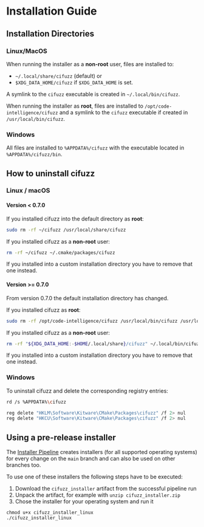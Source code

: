 # Installation Guide

## Installation Directories

### Linux/MacOS

When running the installer as a **non-root** user, files are installed to:

- `~/.local/share/cifuzz` (default) or
- `$XDG_DATA_HOME/cifuzz` if `$XDG_DATA_HOME` is set.

A symlink to the `cifuzz` executable is created in `~/.local/bin/cifuzz`.

When running the installer as **root**, files are installed to
`/opt/code-intelligence/cifuzz` and a symlink to the `cifuzz` executable
if created in `/usr/local/bin/cifuzz`.

### Windows

All files are installed to `%APPDATA%/cifuzz` with the executable located
in `%APPDATA%/cifuzz/bin`.

## How to uninstall cifuzz

### Linux / macOS

#### Version < 0.7.0

If you installed cifuzz into the default directory as **root**:

```bash
sudo rm -rf ~/cifuzz /usr/local/share/cifuzz
```

If you installed cifuzz as a **non-root** user:

```bash
rm -rf ~/cifuzz ~/.cmake/packages/cifuzz
```

If you installed into a custom installation directory you have to remove
that one instead.

#### Version >= 0.7.0

From version 0.7.0 the default installation directory has changed.

If you installed cifuzz as **root**:

```bash
sudo rm -rf /opt/code-intelligence/cifuzz /usr/local/bin/cifuzz /usr/local/share/cifuzz
```

If you installed cifuzz as a **non-root** user:

```bash
rm -rf "${XDG_DATA_HOME:-$HOME/.local/share}/cifuzz" ~/.local/bin/cifuzz ~/.cmake/packages/cifuzz
```

If you installed into a custom installation directory you have to remove
that one instead.

### Windows

To uninstall cifuzz and delete the corresponding registry entries:

```bash
rd /s %APPDATA%\cifuzz

reg delete "HKLM\Software\Kitware\CMake\Packages\cifuzz" /f 2> nul
reg delete "HKCU\Software\Kitware\CMake\Packages\cifuzz" /f 2> nul
```

## Using a pre-release installer

The [Installer Pipeline](https://github.com/CodeIntelligenceTesting/cifuzz/actions/workflows/pipeline_installer.yml)
creates installers (for all supported operating systems) for every
change on the `main` branch and can also be used on other branches too.

To use one of these installers the following steps have to be executed:

1. Download the `cifuzz_installer` artifact from the successful pipeline run
2. Unpack the artifact, for example with `unzip cifuzz_installer.zip`
3. Chose the installer for your operating system and run it

```
chmod u+x cifuzz_installer_linux
./cifuzz_installer_linux
```

